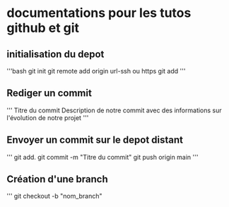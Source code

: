 # documentations pour les tutos github et git

## initialisation du depot 

'''bash
git init
git remote add origin url-ssh ou https
git add
'''

## Rediger un commit

'''
Titre du commit 
Description de notre commit avec des informations
sur l'évolution de notre projet
'''

## Envoyer un commit sur le depot distant
'''
git add.
git commit -m "Titre du commit"
git push origin main
'''

## Création d'une branch 

''' 
git checkout -b "nom_branch"
